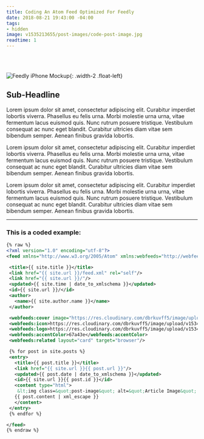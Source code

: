 ```yaml
---
title: Coding An Atom Feed Optimized For Feedly
date: 2018-08-21 19:43:00 -04:00
tags:
- hidden
image: v1535213655/post-images/code-post-image.jpg
readtime: 1
---
```


<br>
<br>

![Feedly iPhone Mockup](https://res.cloudinary.com/dbrkuvff5/image/upload/v1535218675/post-images/iphone-feedly-mockup.jpg){: .width-2 .float-left}

## Sub-Headline
Lorem ipsum dolor sit amet, consectetur adipiscing elit. Curabitur imperdiet lobortis viverra. Phasellus eu felis urna. Morbi molestie urna urna, vitae fermentum lacus euismod quis. Nunc rutrum posuere tristique. Vestibulum consequat ac nunc eget blandit. Curabitur ultricies diam vitae sem bibendum semper. Aenean finibus gravida lobortis.

Lorem ipsum dolor sit amet, consectetur adipiscing elit. Curabitur imperdiet lobortis viverra. Phasellus eu felis urna. Morbi molestie urna urna, vitae fermentum lacus euismod quis. Nunc rutrum posuere tristique. Vestibulum consequat ac nunc eget blandit. Curabitur ultricies diam vitae sem bibendum semper. Aenean finibus gravida lobortis.

Lorem ipsum dolor sit amet, consectetur adipiscing elit. Curabitur imperdiet lobortis viverra. Phasellus eu felis urna. Morbi molestie urna urna, vitae fermentum lacus euismod quis. Nunc rutrum posuere tristique. Vestibulum consequat ac nunc eget blandit. Curabitur ultricies diam vitae sem bibendum semper. Aenean finibus gravida lobortis.

<hr>

### This is a coded example:


```xml
{% raw %}
<?xml version="1.0" encoding="utf-8"?>
<feed xmlns="http://www.w3.org/2005/Atom" xmlns:webfeeds="http://webfeeds.org/rss/1.0">

 <title>{{ site.title }}</title>
 <link href="{{ site.url }}/feed.xml" rel="self"/>
 <link href="{{ site.url }}/"/>
 <updated>{{ site.time | date_to_xmlschema }}</updated>
 <id>{{ site.url }}/</id>
 <author>
   <name>{{ site.author.name }}</name>
 </author>

 <webfeeds:cover image="https://res.cloudinary.com/dbrkuvff5/image/upload/v1534161359/post-images/mark-on-product.jpg" />
 <webfeeds:icon>https://res.cloudinary.com/dbrkuvff5/image/upload/v1534497630/assets/favicon-96x96.png</webfeeds:icon>
 <webfeeds:logo>https://res.cloudinary.com/dbrkuvff5/image/upload/v1534707051/assets/logo-reversed.svg</webfeeds:logo>
 <webfeeds:accentColor>67a43e</webfeeds:accentColor>
 <webfeeds:related layout="card" target="browser"/>

 {% for post in site.posts %}
 <entry>
   <title>{{ post.title }}</title>
   <link href="{{ site.url }}{{ post.url }}"/>
   <updated>{{ post.date | date_to_xmlschema }}</updated>
   <id>{{ site.url }}{{ post.id }}</id>
   <content type="html">
   	&lt;img class=&quot;post-image&quot; alt=&quot;Article Image&quot; src=&quot;https://res.cloudinary.com/dbrkuvff5/image/upload/f_auto/c_scale,q_auto:good,w_845/{{ post.image | xml_escape }}&quot;&gt;
   {{ post.content | xml_escape }}
   </content>
 </entry>
 {% endfor %}

</feed>
{% endraw %}
```

